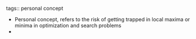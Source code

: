 tags:: personal concept

- Personal concept, refers to the risk of getting trapped in local maxima or minima in optimization and search problems
-